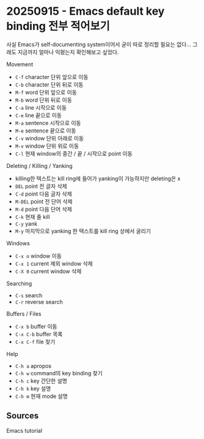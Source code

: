 # 20250915 - Emacs default key binding 전부 적어보기

사실 Emacs가 self-documenting system이어서 굳이 따로 정리할 필요는 없다...
그래도 지금까지 얼마나 익혔는지 확인해보고 싶었다.

Movement
- `C-f` character 단위 앞으로 이동
- `C-b` character 단위 뒤로 이동
- `M-f` word 단위 앞으로 이동
- `M-b` word 단위 뒤로 이동
- `C-a` line 시작으로 이동
- `C-e` line 끝으로 이동
- `M-a` sentence 시작으로 이동
- `M-e` sentence 끝으로 이동
- `C-v` window 단위 아래로 이동
- `M-v` window 단위 위로 이동
- `C-l` 현재 window의 중간 / 끝 / 시작으로 point 이동

Deleting / Killing / Yanking
- killing한 텍스트는 kill ring에 들어가 yanking이 가능하지만 deleting은 x
- `DEL` point 전 글자 삭제
- `C-d` point 다음 글자 삭제
- `M-DEL` point 전 단어 삭제
- `M-d` point 다음 단어 삭제
- `C-k` 현재 줄 kill
- `C-y` yank
- `M-y` 마지막으로 yanking 한 텍스트를 kill ring 상에서 굴리기

Windows
- `C-x o` window 이동
- `C-x 1` current 제외 window 삭제
- `C-X 0` current window 삭제

Searching
- `C-s` search
- `C-r` reverse search

Buffers / Files
- `C-x b` buffer 이동
- `C-x C-b` buffer 목록
- `C-x C-f` file 찾기

Help
- `C-h a` apropos
- `C-h w` command의 key binding 찾기
- `C-h c` key 간단한 설명
- `C-h k` key 설명
- `C-h m` 현재 mode 설명

## Sources

Emacs tutorial
